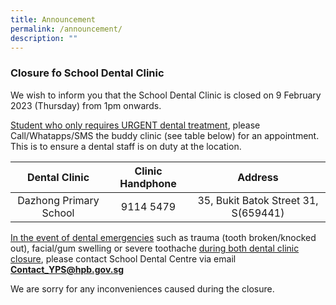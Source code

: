 ```yaml
---
title: Announcement
permalink: /announcement/
description: ""
---
```

### Closure fo School Dental Clinic

We wish to inform you that the School Dental Clinic is closed on 9 February 2023 (Thursday) from 1pm onwards.

<u>Student who only requires URGENT dental treatment</u>, please Call/Whatapps/SMS the buddy clinic (see table below) for an appointment. This is to ensure a dental staff is on duty at the location.


| **Dental Clinic** | **Clinic Handphone** | **Address** |
| :--------: | :--------: | :--------: |
| Dazhong Primary School     | 9114 5479     | 35, Bukit Batok Street 31, S(659441)     |

<u>In the event of dental emergencies</u> such as trauma (tooth broken/knocked out), facial/gum swelling or severe toothache <u>during both dental clinic closure</u>, please contact School Dental Centre via email **[Contact_YPS@hpb.gov.sg](mailto:Contact_YPS@hpb.gov.sg)**

We are sorry for any inconveniences caused during the closure.